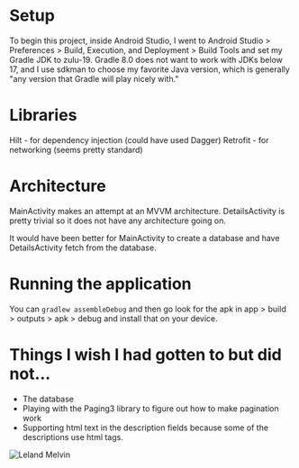 # Setup
To begin this project, inside Android Studio, I went to Android Studio > Preferences > 
Build, Execution, and Deployment > Build Tools and set my Gradle JDK to zulu-19. Gradle 8.0 does 
not want to work with JDKs below 17, and I use sdkman to choose my favorite Java version, which is 
generally "any version that Gradle will play nicely with." 

# Libraries
Hilt - for dependency injection (could have used Dagger)
Retrofit - for networking (seems pretty standard)

# Architecture
MainActivity makes an attempt at an MVVM architecture.
DetailsActivity is pretty trivial so it does not have any architecture going on.

It would have been better for MainActivity to create a database and have DetailsActivity fetch from
the database.

# Running the application
You can `gradlew assembleDebug` and then go look for the apk in app > build > outputs > apk > debug
and install that on your device.

# Things I wish I had gotten to but did not...
- The database
- Playing with the Paging3 library to figure out how to make pagination work
- Supporting html text in the description fields because some of the descriptions use html tags.


![[Leland Melvin](https://github.com/user-attachments/assets/2d082dfa-7be1-424b-b660-36e8fc6d1b21)](https://youtube.com/shorts/Uq3Ls8EHTzo?feature=share)
